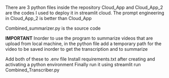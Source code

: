 There are 3 python files inside the repository
Cloud_App and Cloud_App_2 are the codes I used to deploy it in streamlit cloud. The prompt engineering in Cloud_App_2 is better than Cloud_App

Combined_summarizer.py is the source code



****IMPORTANT****
Inorder to use the program to summarize videos that are upload from local machine, in the python file add a temporary path for the video to
be saved inorder to get the transcription and to summarize


Add both of these to .env file
Install requirements.txt after creating and activating a python environment
Finally run it using streamlit run Combined_Transcriber.py





